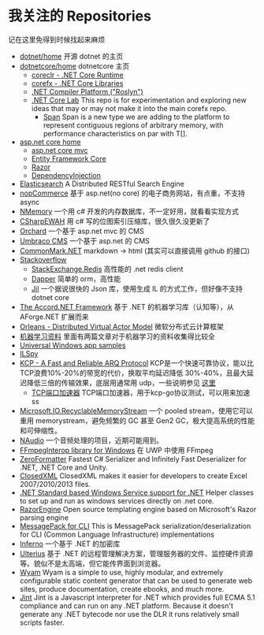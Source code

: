 # 我关注的 Repositories

记在这里免得到时候找起来麻烦
* [dotnet/home](https://github.com/Microsoft/dotnet) 开源 dotnet 的主页
* [dotnetcore/home](https://github.com/dotnet/core)  dotnetcore 主页
    * [coreclr - .NET Core Runtime](https://github.com/dotnet/coreclr) 
    * [corefx - .NET Core Libraries](https://github.com/dotnet/corefx)  
    * [.NET Compiler Platform ("Roslyn")](https://github.com/dotnet/roslyn)
    * [.NET Core Lab](https://github.com/dotnet/corefxlab) This repo is for experimentation and exploring new ideas that may or may not make it into the main corefx repo.
        * [Span<T>](https://github.com/dotnet/corefxlab/blob/master/docs/specs/span.md) Span<T> is a new type we are adding to the platform to represent contiguous regions of arbitrary memory, with performance characteristics on par with T[]. 
* [asp.net core home](https://github.com/aspnet/home) 
    * [asp.net core mvc](https://github.com/aspnet/Mvc)
    * [Entity Framework Core](https://github.com/aspnet/EntityFramework) 
    * [Razor](https://github.com/aspnet/Razor)
    * [DependencyInjection](https://github.com/aspnet/DependencyInjection)
* [Elasticsearch](https://github.com/elastic/elasticsearch) A Distributed RESTful Search Engine
* [nopCommerce](https://github.com/nopSolutions/nopCommerce) 基于 asp.net(no core) 的电子商务网站，有点重，不支持 async
* [NMemory](https://github.com/tamasflamich/nmemory) 一个用 c# 开发的内存数据库，不一定好用，就看看实现方式
* [CSharpEWAH](https://github.com/lemire/csharpewah) 用 c# 写的位图索引压缩库，很久很久没更新了
* [Orchard](https://github.com/OrchardCMS/Orchard) 一个基于 asp.net mvc 的 CMS
* [Umbraco CMS](https://github.com/umbraco/Umbraco-CMS) 一个基于 asp.net 的 CMS
* [CommonMark.NET](https://github.com/Knagis/CommonMark.NET) markdown -> html (其实可以直接调用 github 的接口)
* [Stackoverflow](https://github.com/StackExchange)
    * [StackExchange.Redis](https://github.com/StackExchange/StackExchange.Redis) 高性能的 .net redis client
    * [Dapper](https://github.com/StackExchange/dapper-dot-net) 简单的 orm，高性能
    * [Jil](https://github.com/kevin-montrose/Jil) 一个据说很快的 Json 库，使用生成 IL 的方式工作，但好像不支持 dotnet core
* [The Accord.NET Framework](https://github.com/accord-net/framework/) 基于 .NET 的机器学习库（认知等），从 AForge.NET 扩展而来 
* [Orleans - Distributed Virtual Actor Model](https://github.com/dotnet/orleans) 微软分布式云计算框架
* [机器学习资料](https://github.com/ty4z2008/Qix) 里面有两篇文章对于机器学习的资料收集得比较全
* [Universal Windows app samples](https://github.com/Microsoft/Windows-universal-samples)
* [ILSpy](https://github.com/icsharpcode/ILSpy)
* [KCP - A Fast and Reliable ARQ Protocol](https://github.com/skywind3000/kcp) KCP是一个快速可靠协议，能以比 TCP浪费10%-20%的带宽的代价，换取平均延迟降低 30%-40%，且最大延迟降低三倍的传输效果，底层用通常用 udp，一些说明参见 [这里](https://zhihu.com/question/48777542/answer/112575371)
    * [TCP端口加速器](https://github.com/xtaci/kcptun) TCP端口加速器，用于kcp-go协议测试，可以用来加速 ss
* [Microsoft.IO.RecyclableMemoryStream](https://github.com/Microsoft/Microsoft.IO.RecyclableMemoryStream) 一个 pooled stream，使用它可以重用 memorystream，避免频繁的 GC 甚至 Gen2 GC，极大提高系统的性能和可伸缩性。
* [NAudio](https://github.com/naudio/NAudio) 一个音频处理的项目，近期可能用到。 
* [FFmpegInterop library for Windows](https://github.com/Microsoft/FFmpegInterop) 在 UWP 中使用 FFmpeg
* [ZeroFormatter](https://github.com/neuecc/ZeroFormatter) Fastest C# Serializer and Infinitely Fast Deserializer for .NET, .NET Core and Unity.
* [ClosedXML](https://github.com/closedxml/closedxml) ClosedXML makes it easier for developers to create Excel 2007/2010/2013 files.
* [.NET Standard based Windows Service support for .NET](https://github.com/dasMulli/dotnet-win32-service) Helper classes to set up and run as windows services directly on .net core.
* [RazorEngine](https://github.com/Antaris/RazorEngine) Open source templating engine based on Microsoft's Razor parsing engine
* [MessagePack for CLI](https://github.com/msgpack/msgpack-cli) This is MessagePack serialization/deserialization for CLI (Common Language Infrastructure) implementations  
* [Inferno](https://github.com/sdrapkin/SecurityDriven.Inferno) 一个基于 .NET 的加密库
* [Ulterius](https://github.com/Ulterius/server) 基于 .NET 的远程管理解决方案，管理服务器的文件、监控硬件资源等。貌似不是太高端，但它能传界面到浏览器。
* [Wyam](https://github.com/Wyamio/Wyam) Wyam is a simple to use, highly modular, and extremely configurable static content generator that can be used to generate web sites, produce documentation, create ebooks, and much more. 
* [Jint](https://github.com/sebastienros/jint) Jint is a Javascript interpreter for .NET which provides full ECMA 5.1 compliance and can run on any .NET platform. Because it doesn't generate any .NET bytecode nor use the DLR it runs relatively small scripts faster.

